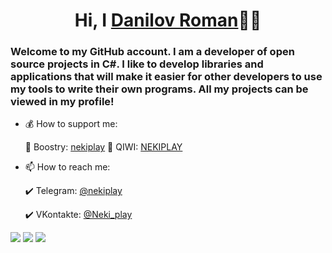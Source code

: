<h1 align="center">Hi, I <a href="https://github.com/Nekiplay">Danilov Roman</a>👋🏻</h1>
<h3>Welcome to my GitHub account. I am a developer of open source projects in C#. I like to develop libraries and applications that will make it easier for other developers to use my tools to write their own programs. All my projects can be viewed in my profile!</h3>

* 💰 How to support me:

  💛 Boostry: <a href="https://boosty.to/nekiplay">nekiplay</a>
  💛 QIWI: <a href="https://qiwi.com/n/NEKIPLAY">NEKIPLAY</a>

* 📫 How to reach me:

  ✔️ Telegram: <a href="https://t.me/nekiplay">@nekiplay</a>

  ✔️ VKontakte: <a href="https://vk.com/neki_play">@Neki_play</a>

<img src="https://github-readme-stats.vercel.app/api?username=Nekiplay&hide_border=true&show_icons=true&layout=default&theme=radical">

<img src="https://github-readme-stats.vercel.app/api/top-langs/?username=Nekiplay&hide_border=true&layout=default&theme=radical">

<img src="https://wakatime.com/share/@665cfb55-bc31-4251-a104-f9078e141884/3bce1064-a39a-4d93-adcb-f3d10236cc2e.png">

